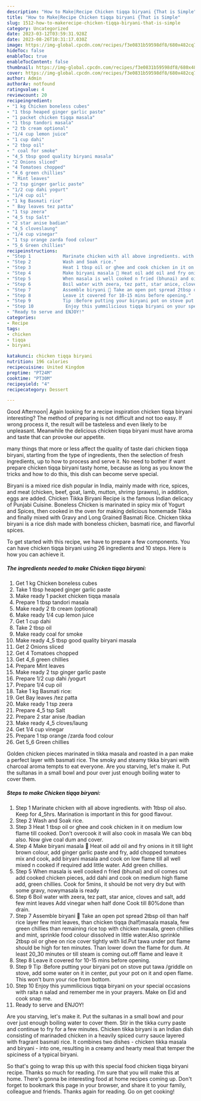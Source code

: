 ```yaml
---
description: "How to Make|Recipe Chicken tiqqa biryani {That is Simple"
title: "How to Make|Recipe Chicken tiqqa biryani {That is Simple"
slug: 1512-how-to-makerecipe-chicken-tiqqa-biryani-that-is-simple
category: Uncategorized
date: 2023-03-12T03:59:31.928Z
date: 2023-08-26T10:31:17.030Z
image: https://img-global.cpcdn.com/recipes/f3e0831b59598df8/680x482cq70/chicken-tiqqa-biryani-recipe-main-photo.jpg
hideToc: false
enableToc: true
enableTocContent: false
thumbnail: https://img-global.cpcdn.com/recipes/f3e0831b59598df8/680x482cq70/chicken-tiqqa-biryani-recipe-main-photo.jpg
cover: https://img-global.cpcdn.com/recipes/f3e0831b59598df8/680x482cq70/chicken-tiqqa-biryani-recipe-main-photo.jpg
author: Admin
authorAv: notfound
ratingvalue: 4
reviewcount: 20
recipeingredient:
- "1 kg Chicken boneless cubes"
- "1 tbsp heaped ginger garlic paste"
- "1 packet chicken tiqqa masala"
- "1 tbsp tandori masala"
- "2 tb cream optional"
- "1/4 cup lemon juice"
- "1 cup dahi"
- "2 tbsp oil"
- " coal for smoke"
- "4_5 tbsp good quality biryani masala"
- "2 Onions sliced"
- "4 Tomatoes chopped"
- "4_6 green chillies"
- " Mint leaves"
- "2 tsp ginger garlic paste"
- "1/2 cup dahi yogurt"
- "1/4 cup oil"
- "1 kg Basmati rice"
- " Bay leaves tez patta"
- "1 tsp zeera"
- "4_5 tsp Salt"
- "2 star anise badian"
- "4_5 cloveslaung"
- "1/4 cup vinegar"
- "1 tsp orange zarda food colour"
- "5_6 Green chillies"
recipeinstructions:
- "Step 1            Marinate chicken with all above ingredients. with 1tbsp oil also. Keep for 4_5hrs. Marination is important in this for good flavour."
- "Step 2            Wash and Soak rice."
- "Step 3            Heat 1 tbsp oil or ghee and cook chicken in it on medium low flame till cooked. Don&#39;t overcook it will also cook in masala We can bbq also. Now give coal dum and cover."
- "Step 4            Make biryani masala 🌹 Heat oil add oil and fry onions in it till light brown colour, add ginger garlic paste and fry, add chopped tomatoes mix and cook, add biryani masala and cook on low flame till all well mixed n cooked if required add little water. Add green chillies."
- "Step 5            When masala is well cooked n fried (bhunai) and oil comes out add cooked chicken pieces, add dahi and cook on medium high flame add, green chillies. Cook for 5mins, it should be not very dry but with some gravy, nowymasala is ready"
- "Step 6            Boil water with zeera, tez patt, star anice, cloves and salt, add few mint leaves Add vinegar when half done Cook till 80%done than drain."
- "Step 7            Assemble biryani 🌹 Take an open pot spread 2tbsp oil than half rice layer few mint leaves, than chicken tiqqa (half)masala masala, few green chillies than remaining rice top with chicken masala, green chillies and mint, sprinkle food colour dissolved in little water.Also sprinkle 2tbsp oil or ghee on rice cover tightly with lid.Put tawa under pot flame should be high for ten minutes. Than lower down the flame for dum. At least 20_30 minutes or till steam is coming out.off flame and leave it"
- "Step 8            Leave it covered for 10-15 mins before opening."
- "Step 9            Tip :Before putting your biryani pot on stove put tawa /griddle on stove, add some water on it in center, put your pot on it and open flame. This won&#39;t burn your rice from bottom."
- "Step 10            Enjoy this yummilicious tiqqa biryani on your special occasions with raita n salad and remember me in your prayers. Make on Eid and cook snap me."
- "Ready to serve and ENJOY!"
categories:
- Recipe
tags:
- chicken
- tiqqa
- biryani

katakunci: chicken tiqqa biryani 
nutrition: 196 calories
recipecuisine: United Kingdom
preptime: "PT24M"
cooktime: "PT30M"
recipeyield: "4"
recipecategory: Dessert

---
```



Good Afternoon| Again looking for a recipe inspiration chicken tiqqa biryani interesting? The method of preparing is not difficult and not too easy. If wrong process it, the result will be tasteless and even likely to be unpleasant. Meanwhile the delicious chicken tiqqa biryani must have aroma and taste that can provoke our appetite.






many things that more or less affect the quality of taste dari chicken tiqqa biryani, starting from the type of ingredients, then the selection of fresh ingredients, up to how to process and serve it. No need to bother if want prepare chicken tiqqa biryani tasty home, because as long as you know the tricks and how to do this, this dish can become serve  special.


Biryani is a mixed rice dish popular in India, mainly made with rice, spices, and meat (chicken, beef, goat, lamb, mutton, shrimp (prawns), in addition, eggs are added. Chicken Tikka Biryani Recipe is the famous Indian delicacy of Punjabi Cuisine. Boneless Chicken is marinated in spicy mix of Yogurt and Spices, then cooked in the oven for making delicious homemade Tikka and finally mixed with Gravy and Long Grained Basmati Rice. Chicken tikka biryani is a rice dish made with boneless chicken, basmati rice, and flavorful spices.


To get started with this recipe, we have to prepare a few components. You can have chicken tiqqa biryani using 26 ingredients and 10 steps. Here is how you can achieve it.

<!--inarticleads1-->

##### The ingredients needed to make Chicken tiqqa biryani:

1. Get 1 kg Chicken boneless cubes
1. Take 1 tbsp heaped ginger garlic paste
1. Make ready 1 packet chicken tiqqa masala
1. Prepare 1 tbsp tandori masala
1. Make ready 2 tb cream (optional)
1. Make ready 1/4 cup lemon juice
1. Get 1 cup dahi
1. Take 2 tbsp oil
1. Make ready  coal for smoke
1. Make ready 4_5 tbsp good quality biryani masala
1. Get 2 Onions sliced
1. Get 4 Tomatoes chopped
1. Get 4_6 green chillies
1. Prepare  Mint leaves
1. Make ready 2 tsp ginger garlic paste
1. Prepare 1/2 cup dahi /yogurt
1. Prepare 1/4 cup oil
1. Take 1 kg Basmati rice:
1. Get  Bay leaves /tez patta
1. Make ready 1 tsp zeera
1. Prepare 4_5 tsp Salt
1. Prepare 2 star anise /badian
1. Make ready 4_5 cloves/laung
1. Get 1/4 cup vinegar
1. Prepare 1 tsp orange /zarda food colour
1. Get 5_6 Green chillies


Golden chicken pieces marinated in tikka masala and roasted in a pan make a perfect layer with basmati rice. The smoky and steamy tikka biryani with charcoal aroma tempts to eat everyone. Are you starving, let&#39;s make it. Put the sultanas in a small bowl and pour over just enough boiling water to cover them. 

<!--inarticleads2-->

##### Steps to make Chicken tiqqa biryani:

1. Step 1            Marinate chicken with all above ingredients. with 1tbsp oil also. Keep for 4_5hrs. Marination is important in this for good flavour.
1. Step 2            Wash and Soak rice.
1. Step 3            Heat 1 tbsp oil or ghee and cook chicken in it on medium low flame till cooked. Don&#39;t overcook it will also cook in masala We can bbq also. Now give coal dum and cover.
1. Step 4            Make biryani masala 🌹 Heat oil add oil and fry onions in it till light brown colour, add ginger garlic paste and fry, add chopped tomatoes mix and cook, add biryani masala and cook on low flame till all well mixed n cooked if required add little water. Add green chillies.
1. Step 5            When masala is well cooked n fried (bhunai) and oil comes out add cooked chicken pieces, add dahi and cook on medium high flame add, green chillies. Cook for 5mins, it should be not very dry but with some gravy, nowymasala is ready
1. Step 6            Boil water with zeera, tez patt, star anice, cloves and salt, add few mint leaves Add vinegar when half done Cook till 80%done than drain.
1. Step 7            Assemble biryani 🌹 Take an open pot spread 2tbsp oil than half rice layer few mint leaves, than chicken tiqqa (half)masala masala, few green chillies than remaining rice top with chicken masala, green chillies and mint, sprinkle food colour dissolved in little water.Also sprinkle 2tbsp oil or ghee on rice cover tightly with lid.Put tawa under pot flame should be high for ten minutes. Than lower down the flame for dum. At least 20_30 minutes or till steam is coming out.off flame and leave it
1. Step 8            Leave it covered for 10-15 mins before opening.
1. Step 9            Tip :Before putting your biryani pot on stove put tawa /griddle on stove, add some water on it in center, put your pot on it and open flame. This won&#39;t burn your rice from bottom.
1. Step 10            Enjoy this yummilicious tiqqa biryani on your special occasions with raita n salad and remember me in your prayers. Make on Eid and cook snap me.
1. Ready to serve and ENJOY!

Are you starving, let&#39;s make it. Put the sultanas in a small bowl and pour over just enough boiling water to cover them. Stir in the tikka curry paste and continue to fry for a few minutes. Chicken tikka biryani is an Indian dish consisting of marinaded chicken in a heavily spiced curry sauce layered with fragrant basmati rice. It combines two dishes - chicken tikka masala and biryani - into one, resulting in a creamy and hearty meal that temper the spiciness of a typical biryani. 

So that's going to wrap this up with this special food chicken tiqqa biryani recipe. Thanks so much for reading. I'm sure that you will make this at home. There's gonna be interesting food at home recipes coming up. Don't forget to bookmark this page in your browser, and share it to your family, colleague and friends. Thanks again for reading. Go on get cooking!
